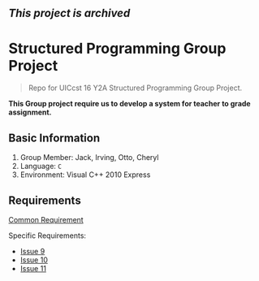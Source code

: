 ## *This project is archived*
# Structured Programming Group Project
> Repo for UICcst 16 Y2A Structured Programming Group Project.

**This Group project require us to develop a system for teacher to grade assignment.**



## Basic Information

1. Group Member: Jack, Irving, Otto, Cheryl
2. Language: `C`
3. Environment: Visual C++ 2010 Express

## Requirements
[Common Requirement](https://github.com/ecwu/Strugramming/blob/master/documents/requirement.md)

Specific Requirements:
- [Issue 9](https://github.com/ecwu/Strugramming/issues/9)
- [Issue 10](https://github.com/ecwu/Strugramming/issues/10)
- [Issue 11](https://github.com/ecwu/Strugramming/issues/11)
